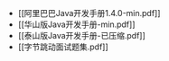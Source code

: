 - [[阿里巴巴Java开发手册1.4.0-min.pdf]]
- [[华山版Java开发手册-min.pdf]]
- [[泰山版Java开发手册-已压缩.pdf]]
- [[字节跳动面试题集.pdf]]